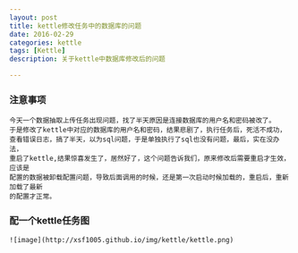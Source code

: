 ```yaml
---
layout: post
title: kettle修改任务中的数据库的问题
date: 2016-02-29
categories: kettle
tags: [Kettle]
description: 关于kettle中数据库修改后的问题

---
```


### 注意事项

	今天一个数据抽取上传任务出现问题，找了半天原因是连接数据库的用户名和密码被改了。
	于是修改了kettle中对应的数据库的用户名和密码，结果悲剧了，执行任务后，死活不成功，
	查看错误日志，搞了半天，以为sql问题，于是单独执行了sql也没有问题，最后，实在没办法，
	重启了kettle,结果惊喜发生了，居然好了，这个问题告诉我们，原来修改后需要重启才生效，应该是
	配置的数据被卸载配置问题，导致后面调用的时候，还是第一次启动时候加载的，重启后，重新加载了最新
	的配置才正常。


### 配一个kettle任务图

    ![image](http://xsf1005.github.io/img/kettle/kettle.png)